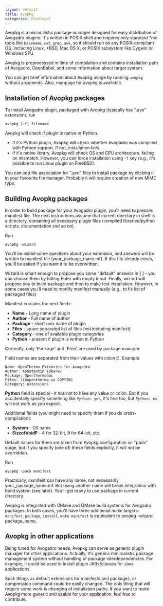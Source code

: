 ```yaml
---
layout: default
title: Avopkg
categories: Developer
---
```




Avopkg is a minimalistic package manager designed for easy distribution of Avogadro plugins. It's written in POSIX shell and requires only standard \*nix tools like `basename`, `cat`, `grep`, `awk`, so it should run on any POSIX-compliant OS, including Linux, \*BSD, Mac OS X, or POSIX subsystem like Cygwin or Windows SFU.

Avopkg is preprocessed in time of compilation and contains installation path of Avogadro, OpenBabel, and some information about target system.

You can get brief information about Avopkg usage by running `avopkg` without arguments. Also, manpage for avopkg is available.

Installation of Avopkg packages
-------------------------------

To install Avogadro plugin, packaged with Avopkg (typically has ".avo" extension), run

    avopkg [-f] filename

Avopkg will check if plugin is native or Python.

-   If it's Python plugin, Avopkg will check whether Avogadro was compiled with Python support. If not, installation fails.
-   If it's native library, Avopkg will check OS and CPU architecture, failing on mismatch. However, you can force installation using `-f` key (e.g., it's possible to run Linux plugin on FreeBSD).

You can add file association for ".avo" files to install package by clicking it in your favourite file manager. Probably it will require creation of new MIME type.

Building Avopkg packages
------------------------

In order to build package for your Avogadro plugin, you'll need to prepare manifest file. The next instructions assume that current directory in shell is a directory, containing all necessary plugin files (compiled libraries/python scripts, documentation snd so on).



Run

    avopkg -wizard

You'll be asked some questions about your extension, and answers will be written to manifest file (your\_package\_name.mf). If this file already exists, you'll be asked if you want it to be overwritten.

Wizard is smart enough to propose you some "default" answers in [ ] - you can choose them by hitting Enter with empty input. Finally, wizard will propose you to build package and then to make test installation. However, in some cases you'll need to modify manifest manually (e.g., to fix list of packaged files)



Manifest contains the next fields:

-   **Name** - Long name of plugin
-   **Author** - Full name of author
-   **Package** - short unix name of plugin
-   **Files** - space separated list of files (not including manifest)
-   **Category** - one of available plugin categories
-   **Python** - present if plugin is written in Python

Currently, only 'Package' and 'Files' are used by package manager.

Field names are separated from their values with colon(:). Example:

    Name: OpenThermo Extension for Avogadro
    Author: Konstantin Tokarev
    Package: OpenthermoGui
    Files: libopenthermo.so COPYING
    Category: extensions

**Python** field is special - it has not to have any value or colon. But if you accidentally specify something like `Python: yes`, it's fine too, but `Python: no` will not work as you expect.

Additional fields (you might need to specify them if you do cross-compilation):

-   **System** - OS name
-   **SizeofVoidP** - 4 for 32-bit, 8 for 64-bit, etc.

Default values for them are taken from Avopkg configuration on "pack" stage, but if you specify (one of) these fields explicitly, it will not be overridden.



Run

    avopkg -pack manifest

Practically, manifest can have any name, not necessarily your\_package\_name.mf. But using another name will break integration with build system (see later). You'll get ready to use package in current directory.



Avopkg is integrated with CMake and QMake build systems for Avogadro packages. In both cases, you'll have three additional make targets: `manifest`, `package`, `install`. `make manifest` is equivalent to avopkg -wizard package\_name.

Avopkg in other applications
----------------------------

Being tuned for Avogadro needs, Avopkg can serve as generic plugin manager for other applications. Actually, it's generic minimalistic package management system without handling of package interdependencies. For example, it could be used to install plugin JARs/classes for Java applications.

Such things as default extensions for manifests and packages, or compression command could be easily changed. The only thing that will require some work is changing of installation paths. If you want to make Avopkg more generic and usable for your application, feel free to contribute.



